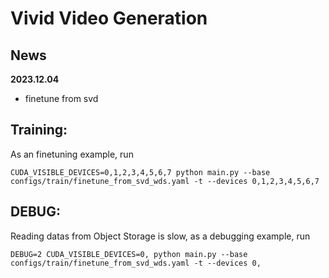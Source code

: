 # Vivid Video Generation

## News
**2023.12.04**
- finetune from svd


## Training:

As an finetuning example, run

```
CUDA_VISIBLE_DEVICES=0,1,2,3,4,5,6,7 python main.py --base configs/train/finetune_from_svd_wds.yaml -t --devices 0,1,2,3,4,5,6,7
```

## DEBUG:
Reading datas from Object Storage is slow, as a debugging example, run

```
DEBUG=2 CUDA_VISIBLE_DEVICES=0, python main.py --base configs/train/finetune_from_svd_wds.yaml -t --devices 0,
```